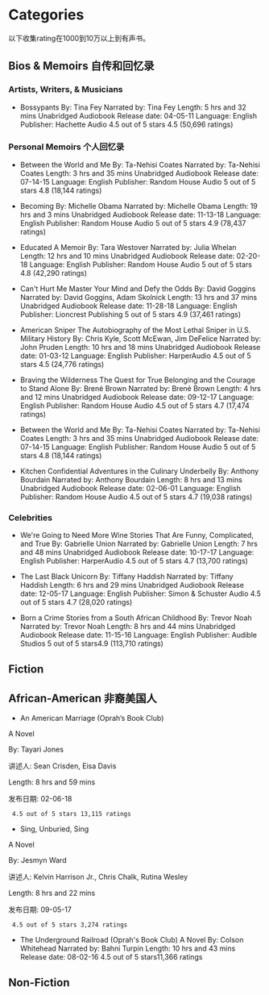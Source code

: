 # Categories

以下收集rating在1000到10万以上到有声书。

## Bios & Memoirs 自传和回忆录

###  Artists, Writers, & Musicians

- Bossypants
By: Tina Fey
Narrated by: Tina Fey
Length: 5 hrs and 32 mins
Unabridged Audiobook
Release date: 04-05-11
Language: English
Publisher: Hachette Audio
     4.5 out of 5 stars 4.5 (50,696 ratings)

### Personal Memoirs 个人回忆录

- Between the World and Me
By: Ta-Nehisi Coates
Narrated by: Ta-Nehisi Coates
Length: 3 hrs and 35 mins
Unabridged Audiobook
Release date: 07-14-15
Language: English
Publisher: Random House Audio
     5 out of 5 stars 4.8 (18,144 ratings)

- Becoming
By: Michelle Obama
Narrated by: Michelle Obama
Length: 19 hrs and 3 mins
Unabridged Audiobook
Release date: 11-13-18
Language: English
Publisher: Random House Audio
     5 out of 5 stars 4.9 (78,437 ratings)

- Educated
A Memoir
By: Tara Westover
Narrated by: Julia Whelan
Length: 12 hrs and 10 mins
Unabridged Audiobook
Release date: 02-20-18
Language: English
Publisher: Random House Audio
     5 out of 5 stars 4.8 (42,290 ratings)

- Can't Hurt Me
Master Your Mind and Defy the Odds
By: David Goggins
Narrated by: David Goggins, Adam Skolnick
Length: 13 hrs and 37 mins
Unabridged Audiobook
Release date: 11-28-18
Language: English
Publisher: Lioncrest Publishing
     5 out of 5 stars 4.9 (37,461 ratings)

- American Sniper
The Autobiography of the Most Lethal Sniper in U.S. Military History
By: Chris Kyle, Scott McEwan, Jim DeFelice
Narrated by: John Pruden
Length: 10 hrs and 18 mins
Unabridged Audiobook
Release date: 01-03-12
Language: English
Publisher: HarperAudio
     4.5 out of 5 stars 4.5 (24,776 ratings)

- Braving the Wilderness
The Quest for True Belonging and the Courage to Stand Alone
By: Brené Brown
Narrated by: Brené Brown
Length: 4 hrs and 12 mins
Unabridged Audiobook
Release date: 09-12-17
Language: English
Publisher: Random House Audio
     4.5 out of 5 stars 4.7 (17,474 ratings)

- Between the World and Me
By: Ta-Nehisi Coates
Narrated by: Ta-Nehisi Coates
Length: 3 hrs and 35 mins
Unabridged Audiobook
Release date: 07-14-15
Language: English
Publisher: Random House Audio
     5 out of 5 stars 4.8 (18,144 ratings)


- Kitchen Confidential
Adventures in the Culinary Underbelly
By: Anthony Bourdain
Narrated by: Anthony Bourdain
Length: 8 hrs and 13 mins
Unabridged Audiobook
Release date: 02-06-01
Language: English
Publisher: Random House Audio
     4.5 out of 5 stars 4.7 (19,038 ratings)

### Celebrities

- We're Going to Need More Wine
Stories That Are Funny, Complicated, and True
By: Gabrielle Union
Narrated by: Gabrielle Union
Length: 7 hrs and 48 mins
Unabridged Audiobook
Release date: 10-17-17
Language: English
Publisher: HarperAudio
     4.5 out of 5 stars 4.7 (13,700 ratings)

- The Last Black Unicorn
By: Tiffany Haddish
Narrated by: Tiffany Haddish
Length: 6 hrs and 29 mins
Unabridged Audiobook
Release date: 12-05-17
Language: English
Publisher: Simon & Schuster Audio
     4.5 out of 5 stars 4.7 (28,020 ratings)

- Born a Crime
Stories from a South African Childhood
By: Trevor Noah
Narrated by: Trevor Noah
Length: 8 hrs and 44 mins
Unabridged Audiobook
Release date: 11-15-16
Language: English
Publisher: Audible Studios
     5 out of 5 stars4.9 (113,710 ratings)

## Fiction

## African-American 非裔美国人

- An American Marriage (Oprah’s Book Club)

A Novel

By: Tayari Jones

讲述人: Sean Crisden, Eisa Davis

Length: 8 hrs and 59 mins

发布日期: 02-06-18

     4.5 out of 5 stars 13,115 ratings


- Sing, Unburied, Sing

A Novel

By: Jesmyn Ward

讲述人: Kelvin Harrison Jr., Chris Chalk, Rutina Wesley

Length: 8 hrs and 22 mins

发布日期: 09-05-17

     4.5 out of 5 stars 3,274 ratings


- The Underground Railroad (Oprah's Book Club)
A Novel
By: Colson Whitehead
Narrated by: Bahni Turpin
Length: 10 hrs and 43 mins
Release date: 08-02-16
     4.5 out of 5 stars11,366 ratings

## Non-Fiction